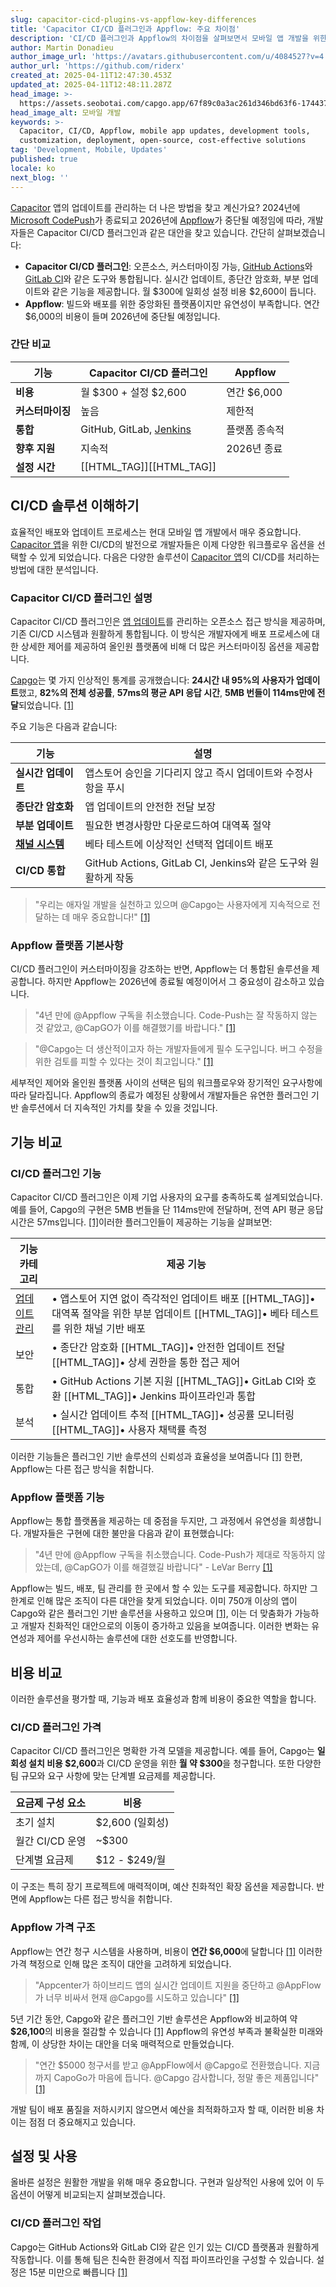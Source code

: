 ```yaml
---
slug: capacitor-cicd-plugins-vs-appflow-key-differences
title: 'Capacitor CI/CD 플러그인과 Appflow: 주요 차이점'
description: 'CI/CD 플러그인과 Appflow의 차이점을 살펴보면서 모바일 앱 개발을 위한 비용, 커스터마이징, 그리고 앞으로의 지원 등을 알아보세요.'
author: Martin Donadieu
author_image_url: 'https://avatars.githubusercontent.com/u/4084527?v=4'
author_url: 'https://github.com/riderx'
created_at: 2025-04-11T12:47:30.453Z
updated_at: 2025-04-11T12:48:11.287Z
head_image: >-
  https://assets.seobotai.com/capgo.app/67f89c0a3ac261d346bd63f6-1744375691287.jpg
head_image_alt: 모바일 개발
keywords: >-
  Capacitor, CI/CD, Appflow, mobile app updates, development tools,
  customization, deployment, open-source, cost-effective solutions
tag: 'Development, Mobile, Updates'
published: true
locale: ko
next_blog: ''
---
```


[Capacitor](https://capacitorjs.com/) 앱의 업데이트를 관리하는 더 나은 방법을 찾고 계신가요? 2024년에 [Microsoft CodePush](https://learnmicrosoftcom/en-us/appcenter/distribution/codepush/)가 종료되고 2026년에 [Appflow](https://ionicio/appflow/)가 중단될 예정임에 따라, 개발자들은 Capacitor CI/CD 플러그인과 같은 대안을 찾고 있습니다. 간단히 살펴보겠습니다:

-   **Capacitor CI/CD 플러그인**: 오픈소스, 커스터마이징 가능, [GitHub Actions](https://docsgithubcom/actions)와 [GitLab CI](https://docsgitlabcom/ee/ci/)와 같은 도구와 통합됩니다. 실시간 업데이트, 종단간 암호화, 부분 업데이트와 같은 기능을 제공합니다. 월 $300에 일회성 설정 비용 $2,600이 듭니다.
-   **Appflow**: 빌드와 배포를 위한 중앙화된 플랫폼이지만 유연성이 부족합니다. 연간 $6,000의 비용이 들며 2026년에 중단될 예정입니다.

### 간단 비교

| 기능 | Capacitor CI/CD 플러그인 | Appflow |
| --- | --- | --- |
| **비용** | 월 $300 + 설정 $2,600 | 연간 $6,000 |
| **커스터마이징** | 높음 | 제한적 |
| **통합** | GitHub, GitLab, [Jenkins](https://wwwjenkinsio/) | 플랫폼 종속적 |
| **향후 지원** | 지속적 | 2026년 종료 |
| **설정 시간** | [[HTML_TAG]][[HTML_TAG]]

## CI/CD 솔루션 이해하기

효율적인 배포와 업데이트 프로세스는 현대 모바일 앱 개발에서 매우 중요합니다. [Capacitor 앱](https://capgo.app/blog/capacitor-comprehensive-guide/)을 위한 CI/CD의 발전으로 개발자들은 이제 다양한 워크플로우 옵션을 선택할 수 있게 되었습니다. 다음은 다양한 솔루션이 [Capacitor 앱](https://capgo.app/blog/capacitor-comprehensive-guide/)의 CI/CD를 처리하는 방법에 대한 분석입니다.

### Capacitor CI/CD 플러그인 설명

Capacitor CI/CD 플러그인은 [앱 업데이트](https://capgo.app/plugins/capacitor-updater/)를 관리하는 오픈소스 접근 방식을 제공하며, 기존 CI/CD 시스템과 원활하게 통합됩니다. 이 방식은 개발자에게 배포 프로세스에 대한 상세한 제어를 제공하여 올인원 플랫폼에 비해 더 많은 커스터마이징 옵션을 제공합니다.

[Capgo](https://capgo.app/)는 몇 가지 인상적인 통계를 공개했습니다: **24시간 내 95%의 사용자가 업데이트**했고, **82%의 전체 성공률**, **57ms의 평균 API 응답 시간**, **5MB 번들이 114ms만에 전달**되었습니다. [\[1\]](https://capgo.app/)

주요 기능은 다음과 같습니다:

| 기능 | 설명 |
| --- | --- |
| **실시간 업데이트** | 앱스토어 승인을 기다리지 않고 즉시 업데이트와 수정사항을 푸시 |
| **종단간 암호화** | 앱 업데이트의 안전한 전달 보장 |
| **부분 업데이트** | 필요한 변경사항만 다운로드하여 대역폭 절약 |
| **[채널 시스템](https://capgo.app/docs/plugin/cloud-mode/channel-system/)** | 베타 테스트에 이상적인 선택적 업데이트 배포 |
| **CI/CD 통합** | GitHub Actions, GitLab CI, Jenkins와 같은 도구와 원활하게 작동 |

> "우리는 애자일 개발을 실천하고 있으며 @Capgo는 사용자에게 지속적으로 전달하는 데 매우 중요합니다!" [\[1\]](https://capgo.app/)

### Appflow 플랫폼 기본사항

CI/CD 플러그인이 커스터마이징을 강조하는 반면, Appflow는 더 통합된 솔루션을 제공합니다. 하지만 Appflow는 2026년에 종료될 예정이어서 그 중요성이 감소하고 있습니다.

> "4년 만에 @Appflow 구독을 취소했습니다. Code-Push는 잘 작동하지 않는 것 같았고, @CapGO가 이를 해결했기를 바랍니다." [\[1\]](https://capgo.app/)

> "@Capgo는 더 생산적이고자 하는 개발자들에게 필수 도구입니다. 버그 수정을 위한 검토를 피할 수 있다는 것이 최고입니다." [\[1\]](https://capgo.app/)

세부적인 제어와 올인원 플랫폼 사이의 선택은 팀의 워크플로우와 장기적인 요구사항에 따라 달라집니다. Appflow의 종료가 예정된 상황에서 개발자들은 유연한 플러그인 기반 솔루션에서 더 지속적인 가치를 찾을 수 있을 것입니다.

## 기능 비교

### CI/CD 플러그인 기능

Capacitor CI/CD 플러그인은 이제 기업 사용자의 요구를 충족하도록 설계되었습니다. 예를 들어, Capgo의 구현은 5MB 번들을 단 114ms만에 전달하며, 전역 API 평균 응답 시간은 57ms입니다. [\[1\]](https://capgo.app/)이러한 플러그인들이 제공하는 기능을 살펴보면:

| 기능 카테고리 | 제공 기능 |
| --- | --- |
| [업데이트 관리](https://capgo.app/docs/plugin/cloud-mode/manual-update/) | • 앱스토어 지연 없이 즉각적인 업데이트 배포  [[HTML_TAG]]• 대역폭 절약을 위한 부분 업데이트  [[HTML_TAG]]• 베타 테스트를 위한 채널 기반 배포 |
| 보안 | • 종단간 암호화  [[HTML_TAG]]• 안전한 업데이트 전달  [[HTML_TAG]]• 상세 권한을 통한 접근 제어 |
| 통합 | • GitHub Actions 기본 지원  [[HTML_TAG]]• GitLab CI와 호환  [[HTML_TAG]]• Jenkins 파이프라인과 통합 |
| 분석 | • 실시간 업데이트 추적  [[HTML_TAG]]• 성공률 모니터링  [[HTML_TAG]]• 사용자 채택률 측정 |

이러한 기능들은 플러그인 기반 솔루션의 신뢰성과 효율성을 보여줍니다 [\[1\]](https://capgo.app/) 한편, Appflow는 다른 접근 방식을 취합니다.

### Appflow 플랫폼 기능

Appflow는 통합 플랫폼을 제공하는 데 중점을 두지만, 그 과정에서 유연성을 희생합니다. 개발자들은 구현에 대한 불만을 다음과 같이 표현했습니다:

> "4년 만에 @Appflow 구독을 취소했습니다. Code-Push가 제대로 작동하지 않았는데, @CapGO가 이를 해결했길 바랍니다" - LeVar Berry [\[1\]](https://capgo.app/)

Appflow는 빌드, 배포, 팀 관리를 한 곳에서 할 수 있는 도구를 제공합니다. 하지만 그 한계로 인해 많은 조직이 다른 대안을 찾게 되었습니다. 이미 750개 이상의 앱이 Capgo와 같은 플러그인 기반 솔루션을 사용하고 있으며 [\[1\]](https://capgo.app/), 이는 더 맞춤화가 가능하고 개발자 친화적인 대안으로의 이동이 증가하고 있음을 보여줍니다. 이러한 변화는 유연성과 제어를 우선시하는 솔루션에 대한 선호도를 반영합니다.

## 비용 비교

이러한 솔루션을 평가할 때, 기능과 배포 효율성과 함께 비용이 중요한 역할을 합니다.

### CI/CD 플러그인 가격

Capacitor CI/CD 플러그인은 명확한 가격 모델을 제공합니다. 예를 들어, Capgo는 **일회성 설치 비용 $2,600**과 CI/CD 운영을 위한 **월 약 $300**을 청구합니다. 또한 다양한 팀 규모와 요구 사항에 맞는 단계별 요금제를 제공합니다.

| 요금제 구성 요소 | 비용 |
| --- | --- |
| 초기 설치 | $2,600 (일회성) |
| 월간 CI/CD 운영 | ~$300 |
| 단계별 요금제 | $12 - $249/월 |

이 구조는 특히 장기 프로젝트에 매력적이며, 예산 친화적인 확장 옵션을 제공합니다. 반면에 Appflow는 다른 접근 방식을 취합니다.

### Appflow 가격 구조

Appflow는 연간 청구 시스템을 사용하며, 비용이 **연간 $6,000**에 달합니다 [\[1\]](https://capgo.app/) 이러한 가격 책정으로 인해 많은 조직이 대안을 고려하게 되었습니다.

> "Appcenter가 하이브리드 앱의 실시간 업데이트 지원을 중단하고 @AppFlow가 너무 비싸서 현재 @Capgo를 시도하고 있습니다" [\[1\]](https://capgo.app/)

5년 기간 동안, Capgo와 같은 플러그인 기반 솔루션은 Appflow와 비교하여 약 **$26,100**의 비용을 절감할 수 있습니다 [\[1\]](https://capgo.app/) Appflow의 유연성 부족과 불확실한 미래와 함께, 이 상당한 차이는 대안을 더욱 매력적으로 만들었습니다.

> "연간 $5000 청구서를 받고 @AppFlow에서 @Capgo로 전환했습니다. 지금까지 CapoGo가 마음에 듭니다. @Capgo 감사합니다, 정말 좋은 제품입니다" [\[1\]](https://capgo.app/)

개발 팀이 배포 품질을 저하시키지 않으면서 예산을 최적화하고자 할 때, 이러한 비용 차이는 점점 더 중요해지고 있습니다.

## 설정 및 사용

올바른 설정은 원활한 개발을 위해 매우 중요합니다. 구현과 일상적인 사용에 있어 이 두 옵션이 어떻게 비교되는지 살펴보겠습니다.

### CI/CD 플러그인 작업

Capgo는 GitHub Actions와 GitLab CI와 같은 인기 있는 CI/CD 플랫폼과 원활하게 작동합니다. 이를 통해 팀은 친숙한 환경에서 직접 파이프라인을 구성할 수 있습니다. 설정은 15분 미만으로 빠릅니다 [\[1\]](https://capgo.app/)
